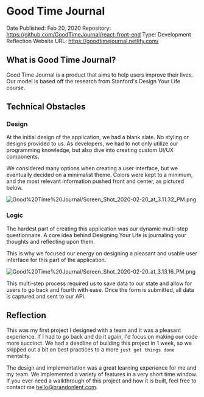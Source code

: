 # Good Time Journal

Date Published: Feb 20, 2020
Repository: https://github.com/GoodTimeJournal/react-front-end
Type: Development Reflection
Website URL: https://goodtimejournal.netlify.com/

## What is Good Time Journal?

Good Time Journal is a product that aims to help users improve their lives. Our model is based off the research from Stanford's Design Your Life course.

## Technical Obstacles

### Design

At the initial design of the application, we had a blank slate. No styling or designs provided to us. As developers, we had to not only utilize our programming knowledge, but also dive into creating custom UI/UX components. 

We considered many options when creating a user interface, but we eventually decided on a minimalist theme. Colors were kept to a minimum, and the most relevant information pushed front and center, as pictured below.

![Good%20Time%20Journal/Screen_Shot_2020-02-20_at_3.11.32_PM.png](Good%20Time%20Journal/Screen_Shot_2020-02-20_at_3.11.32_PM.png)

### Logic

The hardest part of creating this application was our dynamic multi-step questionnaire. A core idea behind Designing Your Life is journaling your thoughts and reflecting upon them. 

This is why we focused our energy on designing a pleasant and usable user interface for this part of the application.

![Good%20Time%20Journal/Screen_Shot_2020-02-20_at_3.13.16_PM.png](Good%20Time%20Journal/Screen_Shot_2020-02-20_at_3.13.16_PM.png)

This multi-step process required us to save data to our state and allow for users to go back and fourth with ease. Once the form is submitted, all data is captured and sent to our API. 

## Reflection

This was my first project I designed with a team and it was a pleasant experience. If I had to go back and do it again, I'd focus on making our code more succinct. We had a deadline of building this project in 1 week, so we skipped out a bit on best practices to a more `just get things done` mentality.  

The design and implementation was a great learning experience for me and my team. We implemented a variety of features in a very short time window. If you ever need a walkthrough of this project and how it is built, feel free to contact me [hello@brandonlent.com](mailto:hello@brandonlent.com).